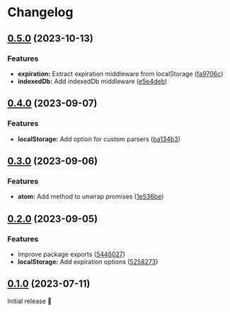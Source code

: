 # Changelog

## [0.5.0](https://github.com/PrettyCoffee/yaasl/compare/0.4.0...0.5.0) (2023-10-13)

### Features

- **expiration:** Extract expiration middleware from localStorage ([fa9706c](https://github.com/PrettyCoffee/yaasl/commit/fa9706c93520835c25f9ff35e1e6b3d262ef0414))
- **indexedDb:** Add indexedDb middleware ([e5e4deb](https://github.com/PrettyCoffee/yaasl/commit/e5e4deba39b6d40b3ae92dd0246cf9820bb07a57))

## [0.4.0](https://github.com/PrettyCoffee/yaasl/compare/0.3.0...0.4.0) (2023-09-07)

### Features

- **localStorage:** Add option for custom parsers ([ba134b3](https://github.com/PrettyCoffee/yaasl/commit/ba134b304117cf71d0980ac3f9cceada47cb3ac7))

## [0.3.0](https://github.com/PrettyCoffee/yaasl/compare/0.2.0...0.3.0) (2023-09-06)

### Features

- **atom:** Add method to unwrap promises ([1e536be](https://github.com/PrettyCoffee/yaasl/commit/1e536be7dbe3cbe86a2683f2c898e2b4cd1b7cd9))

## [0.2.0](https://github.com/PrettyCoffee/yaasl/compare/0.1.0...0.2.0) (2023-09-05)

### Features

- Improve package exports ([5446027](https://github.com/PrettyCoffee/yaasl/commit/5446027798e17387118c97e2c6cc9c63b2a3dfb3))
- **localStorage:** Add expiration options ([5258273](https://github.com/PrettyCoffee/yaasl/commit/5258273dfd8438d55b6f67f3c6c6a9cb8036748d))

## [0.1.0](https://github.com/PrettyCoffee/yaasl/tree/0.1.0) (2023-07-11)

Initial release 🎉
